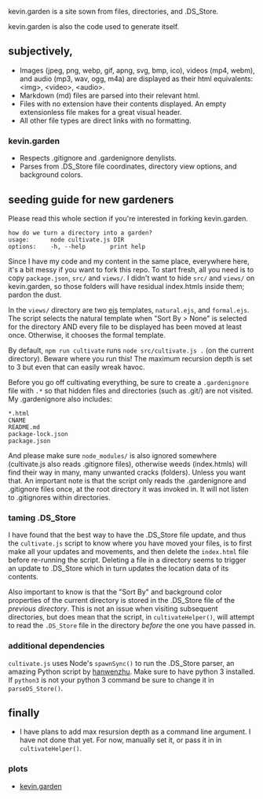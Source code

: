 kevin.garden is a site sown from files, directories, and .DS_Store.

kevin.garden is also the code used to generate itself.

## subjectively,

- Images (jpeg, png, webp, gif, apng, svg, bmp, ico), videos (mp4, webm), and audio (mp3, wav, ogg, m4a) are displayed as their html equivalents: \<img\>, \<video\>, \<audio\>.
- Markdown (md) files are parsed into their relevant html.
- Files with no extension have their contents displayed. An empty extensionless file makes for a great visual header.
- All other file types are direct links with no formatting.

### kevin.garden

- Respects .gitignore and .gardenignore denylists.
- Parses from .DS_Store file coordinates, directory view options, and background colors.

## seeding guide for new gardeners

Please read this whole section if you're interested in forking kevin.garden.

```console
how do we turn a directory into a garden?
usage:      node cultivate.js DIR
options:    -h, --help       print help
```

Since I have my code and my content in the same place, everywhere here, it's a bit messy if you want to fork this repo. To start fresh, all you need is to copy `package.json`, `src/` and `views/`. I didn't want to hide `src/` and `views/` on kevin.garden, so those folders will have residual index.htmls inside them; pardon the dust.

In the `views/` directory are two [ejs](https://ejs.co/) templates, `natural.ejs`, and `formal.ejs`. The script selects the natural template when "Sort By > None" is selected for the directory AND every file to be displayed has been moved at least once. Otherwise, it chooses the formal template.

By default, `npm run cultivate` runs `node src/cultivate.js .` (on the current directory). Beware where you run this! The maximum recursion depth is set to 3 but even that can easily wreak havoc.

Before you go off cultivating everything, be sure to create a `.gardenignore` file with `.*` so that hidden files and directories (such as .git/) are not visited. My .gardenignore also includes:

```
*.html
CNAME
README.md
package-lock.json
package.json
```

And please make sure `node_modules/` is also ignored somewhere (cultivate.js also reads .gitignore files), otherwise weeds (index.htmls) will find their way in many, many unwanted cracks (folders). Unless you want that. An important note is that the script only reads the .gardenignore and .gitignore files once, at the root directory it was invoked in. It will not listen to .gitignores within directories.

### taming .DS_Store

I have found that the best way to have the .DS_Store file update, and thus the `cultivate.js` script to know where you have moved your files, is to first make all your updates and movements, and then delete the `index.html` file before re-running the script. Deleting a file in a directory seems to trigger an update to .DS_Store which in turn updates the location data of its contents.

Also important to know is that the "Sort By" and background color properties of the current directory is stored in the .DS_Store file of the *previous directory*. This is not an issue when visiting subsequent directories, but does mean that the script, in `cultivateHelper()`, will attempt to read the `.DS_Store` file in the directory *before* the one you have passed in.

### additional dependencies

`cultivate.js` uses Node's `spawnSync()` to run the .DS_Store parser, an amazing Python script by [hanwenzhu](https://github.com/hanwenzhu/.DS_Store-parser). Make sure to have python 3 installed. If `python3` is not your python 3 command be sure to change it in `parseDS_Store()`.

## finally

- I have plans to add max resursion depth as a command line argument. I have not done that yet. For now, manually set it, or pass it in in `cultivateHelper()`.

### plots

- [kevin.garden](https://kevin.garden)
